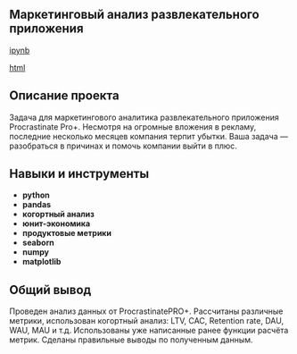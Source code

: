 ## Маркетинговый анализ развлекательного приложения
[ipynb](https://github.com/anngnk/Portfolio/blob/main/marketing/marketing.ipynb)

[html](https://github.com/anngnk/Portfolio/blob/main/marketing/marketing.html)

## Описание проекта

Задача для маркетингового аналитика развлекательного приложения Procrastinate Pro+. Несмотря на огромные вложения в рекламу, последние несколько месяцев компания терпит убытки. Ваша задача — разобраться в причинах и помочь компании выйти в плюс.

## Навыки и инструменты

- **python**
- **pandas**
- **когортный анализ**
- **юнит-экономика**
- **продуктовые метрики**
- **seaborn**
- **numpy**
- **matplotlib**


## 

## Общий вывод

Проведен анализ данных от ProcrastinatePRO+. Рассчитаны различные метрики, использован когортный анализ: LTV, CAC, Retention rate, DAU, WAU, MAU и т.д. Использованы уже написанные ранее функции расчёта метрик. Сделаны правильные выводы по полученным данным.

